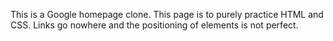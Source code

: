 This is a Google homepage clone.
This page is to purely practice HTML and CSS.
Links go nowhere and the positioning of elements is not perfect.